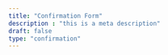 ```yaml
---
title: "Confirmation Form"
description : "this is a meta description"
draft: false
type: "confirmation"
---
```


